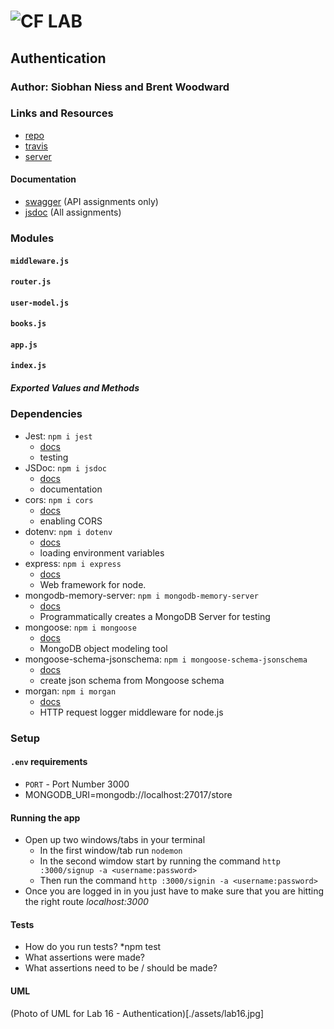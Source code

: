 ![CF](http://i.imgur.com/7v5ASc8.png) LAB
=================================================

## Authentication

### Author: Siobhan Niess and Brent Woodward

### Links and Resources
* [repo](https://github.com/niesssiobhan/16-authentication)
* [travis](https://travis-ci.com/niesssiobhan/16-authentication)
* [server](https://niess-woodward-16-lab.herokuapp.com/)

#### Documentation
* [swagger](http://xyz.com) (API assignments only)
* [jsdoc](https://niess-woodward-16-lab.herokuapp.com/doc) (All assignments)

### Modules
#### `middleware.js`
#### `router.js`
#### `user-model.js`
#### `books.js`
#### `app.js`
#### `index.js`

##### Exported Values and Methods
### Dependencies
* Jest: `npm i jest` 
    * [docs](https://jestjs.io/docs/en/getting-started)
    * testing
* JSDoc: `npm i jsdoc`
    * [docs](http://usejsdoc.org/)
    * documentation
* cors: `npm i cors`
    * [docs](https://www.npmjs.com/package/cors)
    * enabling CORS
* dotenv: `npm i dotenv`
    * [docs](https://www.npmjs.com/package/dotenv)
    * loading environment variables
* express: `npm i express`
    * [docs](https://www.npmjs.com/package/express)
    * Web framework for node.
* mongodb-memory-server: `npm i mongodb-memory-server`
    * [docs](https://www.npmjs.com/package/mongodb-memory-server)
    * Programmatically creates a MongoDB Server for testing
* mongoose: `npm i mongoose`
    * [docs](https://www.npmjs.com/package/mongoose)
    * MongoDB object modeling tool
* mongoose-schema-jsonschema: `npm i mongoose-schema-jsonschema`
    * [docs](https://www.npmjs.com/package/mongoose-schema-jsonschema)
    * create json schema from Mongoose schema
* morgan: `npm i morgan`
    * [docs](https://www.npmjs.com/package/morgan)
    * HTTP request logger middleware for node.js

### Setup
#### `.env` requirements
* `PORT` - Port Number 3000
* MONGODB_URI=mongodb://localhost:27017/store

#### Running the app
* Open up two windows/tabs in your terminal
  * In the first window/tab run `nodemon`
  * In the second wimdow start by running the command `http :3000/signup -a <username:password>`
  * Then run the command `http :3000/signin -a <username:password>`
* Once you are logged in in you just have to make sure that you are hitting the right route _localhost:3000_
  
#### Tests
* How do you run tests?
  *npm test
* What assertions were made?
* What assertions need to be / should be made?

#### UML
(Photo of UML for Lab 16 - Authentication)[./assets/lab16.jpg]